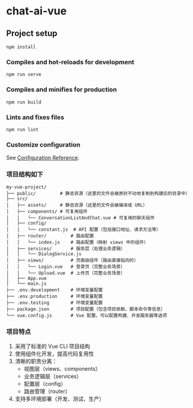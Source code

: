 # chat-ai-vue

## Project setup
```
npm install
```

### Compiles and hot-reloads for development
```
npm run serve
```

### Compiles and minifies for production
```
npm run build
```

### Lints and fixes files
```
npm run lint
```

### Customize configuration
See [Configuration Reference](https://cli.vuejs.org/config/).

### 项目结构如下
```
my-vue-project/
├── public/         # 静态资源（这里的文件会被原封不动地复制到构建后的目录中）
├── src/
│   ├── assets/     # 静态资源（这里的文件会被编译成 URL）
│   ├── components/ # 可复用组件
│   │   └── ConversationListAndChat.vue # 可复用的聊天组件
│   ├── config/
│   │   └── constant.js  # API 配置（包括接口地址、请求方法等）
│   ├── router/         # 路由配置
│   │   └── index.js    # 路由配置（映射 views 中的组件）
│   ├── services/       # 服务层（处理业务逻辑）
│   │   └── DialogService.js
│   ├── views/          # 页面级组件（路由直接指向的）
│   │   └── Login.vue   # 登录页（完整业务场景）
│   │   └── Upload.vue  # 上传页（完整业务场景）
│   ├── App.vue
│   └── main.js
├── .env.development    # 环境变量配置
├── .env.production     # 环境变量配置
├── .env.testing        # 环境变量配置
├── package.json        # 项目配置（包含项目依赖、脚本命令等信息）
└── vue.config.js       # Vue 配置，可以配置构建、开发服务器等选项
```

### 项目特点
1. 采用了标准的 Vue CLI 项目结构
2. 使用组件化开发，提高代码复用性
3. 清晰的职责分离：
   - 视图层（views、components）
   - 业务逻辑层（services）
   - 配置层（config）
   - 路由管理（router）
4. 支持多环境部署（开发、测试、生产）